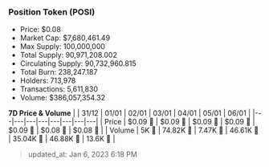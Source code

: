 
  ### Position Token (POSI)
  - Price: $0.08
  - Market Cap: $7,680,461.49
  - Max Supply: 100,000,000
  - Total Supply: 90,971,208.002
  - Circulating Supply: 90,732,960.815
  - Total Burn: 238,247.187
  - Holders: 713,978
  - Transactions: 5,611,830
  - Volume: $386,057,354.32

  **7D Price & Volume**
  | | 31&#x2F;12 | 01&#x2F;01 | 02&#x2F;01 | 03&#x2F;01 | 04&#x2F;01 | 05&#x2F;01 | 06&#x2F;01 |
  |---|---|---|---|---|---|---|---|
  | Price | $0.09 🚀 | $0.09 🔻 | $0.09 🔻 | $0.09 🔻 | $0.09 🚀 | $0.08 🔻 | $0.08 🔻 |
  | Volume | 5K 🔻 | 74.82K 🚀 | 7.47K 🔻 | 46.61K 🚀 | 35.04K 🔻 | 46.88K 🚀 | 13.6K 🔻 |

  > updated_at: Jan 6, 2023 6:18 PM
